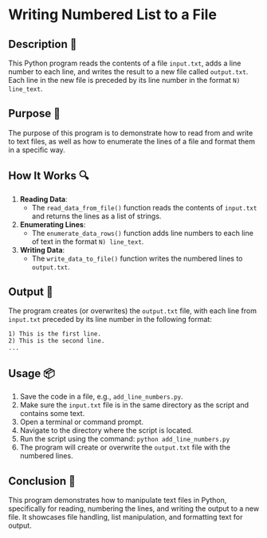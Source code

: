 # Writing Numbered List to a File

## Description 📝

This Python program reads the contents of a file `input.txt`, adds a line number to each line, and writes the result to a new file called `output.txt`. Each line in the new file is preceded by its line number in the format `N) line_text`.

## Purpose 🎯

The purpose of this program is to demonstrate how to read from and write to text files, as well as how to enumerate the lines of a file and format them in a specific way.

## How It Works 🔍

1. **Reading Data**:
    - The `read_data_from_file()` function reads the contents of `input.txt` and returns the lines as a list of strings.
2. **Enumerating Lines**:
    - The `enumerate_data_rows()` function adds line numbers to each line of text in the format `N) line_text`.
3. **Writing Data**:
    - The `write_data_to_file()` function writes the numbered lines to `output.txt`.

## Output 📜

The program creates (or overwrites) the `output.txt` file, with each line from `input.txt` preceded by its line number in the following format:

```
1) This is the first line.
2) This is the second line.
...
```

## Usage 📦

1. Save the code in a file, e.g., `add_line_numbers.py`.
2. Make sure the `input.txt` file is in the same directory as the script and contains some text.
3. Open a terminal or command prompt.
4. Navigate to the directory where the script is located.
5. Run the script using the command:
   `python add_line_numbers.py`
6. The program will create or overwrite the `output.txt` file with the numbered lines.

## Conclusion 🚀

This program demonstrates how to manipulate text files in Python, specifically for reading, numbering the lines, and writing the output to a new file. It showcases file handling, list manipulation, and formatting text for output.
